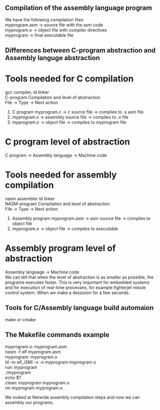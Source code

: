 ## Compilation of the assembly language program
We have the following compilation files:    
myprogram.asm -> source file with the asm code  
myprogram.o -> object file with compiler directives  
myprogram -> final executable file  
## Differences between C-program abstraction and Assembly languge abstraction  
# Tools needed for C compilation  
gcc compiler, ld linker   
C-program Compilation and level of abstraction  
         File ->               Type ->      Next  action  
1. C program myprogram.c -> c source file -> compiles to .s asm file  
2. myprogram.s -> assembly source file    -> compiles to .o file  
3. myprogram.o -> object file             -> compiles to myprogram file  
# C program level of abstraction
C program -> Assembly language -> Machine code  
# Tools needed for assembly compilation  
nasm assembler  ld linker  
NASM-program Compilation and level of abstraction  
         File ->               Type ->      Next  action  
1. Assembly program myprogram.asm -> asm  source file -> compiles to object file 
2. myprogram.o -> object file    -> compiles to executable
# Assembly program level of abstraction
Assembly language -> Machine code  
We can tell that when the level of abstraction is as smaller as possible, the programe executes faster. This is very important for embedded systems and for execution of  real-time processes, for example fighterjet missle control system. When we make a dessision for  a few seconds.
## Tools for C/Assembly language build automaion
make or cmake
## The Makefile commands example
myprogram.o: myprogram.asm  
	nasm -f elf myprogram.asm  
myprogram: myprogram.o  
	ld -m elf_i386 -s -o myprogram  myprogram.o  
run: myprogram  
	./myprogram  
	echo $?  
clean: myprogram  myprogram.o  
	rm myprogram  myprogram.o  

We looked at Netwide assembly compilation steps and now we can assembly our programs.  


